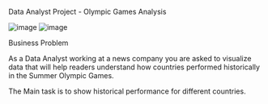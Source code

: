 Data Analyst Project - Olympic Games Analysis

![image](https://user-images.githubusercontent.com/119685963/210103904-4b2006e0-7684-4eed-be27-5520a33418eb.png)
![image](https://user-images.githubusercontent.com/119685963/210103996-9f113621-5bfc-4118-873e-7744c86554c4.png)

Business Problem

As a Data Analyst working at a news company you are asked to visualize data that will help readers understand how countries performed
historically in the Summer Olympic Games.

The Main task is to show historical performance for different countries.


